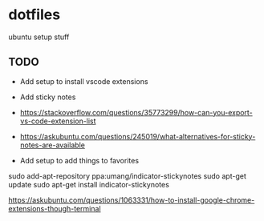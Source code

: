 # dotfiles
ubuntu setup stuff


TODO
----

- Add setup to install vscode extensions
- Add sticky notes

- https://stackoverflow.com/questions/35773299/how-can-you-export-vs-code-extension-list
- https://askubuntu.com/questions/245019/what-alternatives-for-sticky-notes-are-available
- Add setup to add things to favorites

sudo add-apt-repository ppa:umang/indicator-stickynotes
sudo apt-get update
sudo apt-get install indicator-stickynotes

https://askubuntu.com/questions/1063331/how-to-install-google-chrome-extensions-though-terminal
